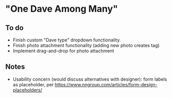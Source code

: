 # "One Dave Among Many"

## To do
- Finish custom "Dave type" dropdown functionality.
- Finish photo attachment functionality (adding new photo creates tag)
- Implement drag-and-drop for photo attachment

## Notes
- Usability concern (would discuss alternatives with designer): form labels as placeholder, per https://www.nngroup.com/articles/form-design-placeholders/